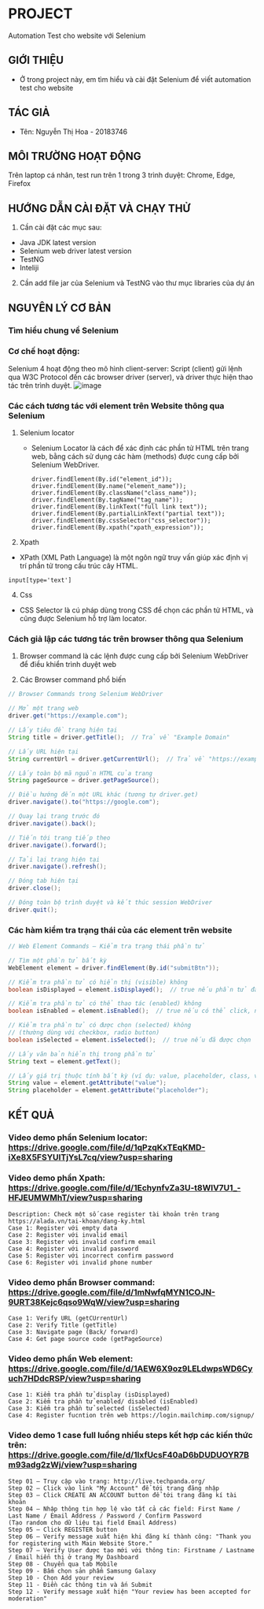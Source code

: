 # PROJECT 
  Automation Test cho website với Selenium

## GIỚI THIỆU
 - Ở trong project này, em tìm hiểu và cài đặt Selenium để viết automation test cho website

## TÁC GIẢ
- Tên: Nguyễn Thị Hoa - 20183746
  
## MÔI TRƯỜNG HOẠT ĐỘNG
Trên laptop cá nhân, test run trên 1 trong 3 trình duyệt: Chrome, Edge, Firefox
  
## HƯỚNG DẪN CÀI ĐẶT VÀ CHẠY THỬ
1. Cần cài đặt các mục sau:
- Java JDK latest version
- Selenium web driver latest version
- TestNG
- Inteliji

2. Cần add file jar của Selenium và TestNG vào thư mục libraries của dự án

## NGUYÊN LÝ CƠ BẢN

### Tìm hiểu chung về Selenium
### Cơ chế hoạt động: 
Selenium 4 hoạt động theo mô hình client-server: Script (client) gửi lệnh qua W3C Protocol đến các browser driver (server), và driver thực hiện thao tác trên trình duyệt.
![image](https://github.com/user-attachments/assets/99e5eadf-6745-4cd9-9654-01d13e5686cd)

### Các cách tương tác với element trên Website thông qua Selenium
1. Selenium locator
   - Selenium Locator là cách để xác định các phần tử HTML trên trang web, bằng cách sử dụng các hàm (methods) được cung cấp bởi Selenium WebDriver.
     ```
     driver.findElement(By.id("element_id"));
     driver.findElement(By.name("element_name"));
     driver.findElement(By.className("class_name"));
     driver.findElement(By.tagName("tag_name"));
     driver.findElement(By.linkText("full link text"));
     driver.findElement(By.partialLinkText("partial text"));
     driver.findElement(By.cssSelector("css_selector"));
     driver.findElement(By.xpath("xpath_expression")); 
     ```

3. Xpath
- XPath (XML Path Language) là một ngôn ngữ truy vấn giúp xác định vị trí phần tử trong cấu trúc cây HTML.
```
input[type='text']
```

4. Css
- CSS Selector là cú pháp dùng trong CSS để chọn các phần tử HTML, và cũng được Selenium hỗ trợ làm locator.

### Cách giả lập các tương tác trên browser thông qua Selenium
1. Browser command là các lệnh được cung cấp bởi Selenium WebDriver để điều khiển trình duyệt web

2. Các Browser command phổ biến
```java
// Browser Commands trong Selenium WebDriver

// Mở một trang web
driver.get("https://example.com");

// Lấy tiêu đề trang hiện tại
String title = driver.getTitle();  // Trả về "Example Domain"

// Lấy URL hiện tại
String currentUrl = driver.getCurrentUrl();  // Trả về "https://example.com"

// Lấy toàn bộ mã nguồn HTML của trang
String pageSource = driver.getPageSource();

// Điều hướng đến một URL khác (tương tự driver.get)
driver.navigate().to("https://google.com");

// Quay lại trang trước đó
driver.navigate().back();

// Tiến tới trang tiếp theo
driver.navigate().forward();

// Tải lại trang hiện tại
driver.navigate().refresh();

// Đóng tab hiện tại
driver.close();

// Đóng toàn bộ trình duyệt và kết thúc session WebDriver
driver.quit();
```

### Các hàm kiểm tra trạng thái của các element trên website
```java
// Web Element Commands – Kiểm tra trạng thái phần tử

// Tìm một phần tử bất kỳ
WebElement element = driver.findElement(By.id("submitBtn"));

// Kiểm tra phần tử có hiển thị (visible) không
boolean isDisplayed = element.isDisplayed();  // true nếu phần tử đang hiển thị

// Kiểm tra phần tử có thể thao tác (enabled) không
boolean isEnabled = element.isEnabled();  // true nếu có thể click, nhập liệu...

// Kiểm tra phần tử có được chọn (selected) không
// (thường dùng với checkbox, radio button)
boolean isSelected = element.isSelected();  // true nếu đã được chọn

// Lấy văn bản hiển thị trong phần tử
String text = element.getText();

// Lấy giá trị thuộc tính bất kỳ (ví dụ: value, placeholder, class, v.v.)
String value = element.getAttribute("value");
String placeholder = element.getAttribute("placeholder");
```
  
## KẾT QUẢ
### Video demo phần Selenium locator: https://drive.google.com/file/d/1qPzqKxTEqKMD-iXe8X5FSYUlTjYsL7cq/view?usp=sharing

### Video demo phần Xpath: https://drive.google.com/file/d/1EchynfvZa3U-t8WlV7U1_-HFJEUMWMhT/view?usp=sharing
```
Description: Check một số case register tài khoản trên trang https://alada.vn/tai-khoan/dang-ky.html
Case 1: Register với empty data
Case 2: Register với invalid email
Case 3: Register với invalid confirm email
Case 4: Register với invalid password
Case 5: Register với incorrect confirm password
Case 6: Register với invalid phone number
```

### Video demo phần Browser command: https://drive.google.com/file/d/1mNwfqMYN1COJN-9URT38Kejc6qso9WqW/view?usp=sharing
```
Case 1: Verify URL (getCUrrentUrl)
Case 2: Verify Title (getTitle)
Case 3: Navigate page (Back/ forward)
Case 4: Get page source code (getPageSource)
```

### Video demo phần Web element: https://drive.google.com/file/d/1AEW6X9oz9LELdwpsWD6Cyuch7HDdcRSP/view?usp=sharing
```
Case 1: Kiểm tra phần tử display (isDisplayed)
Case 2: Kiểm tra phần tử enabled/ disabled (isEnabled)
Case 3: Kiểm tra phần tử selected (isSelected)
Case 4: Register fucntion trên web https://login.mailchimp.com/signup/
```

### Video demo 1 case full luồng nhiều steps kết hợp các kiến thức trên: https://drive.google.com/file/d/1lxfUcsF40aD6bDUDUOYR7Bm93adg2zWj/view?usp=sharing
```
Step 01 – Truy cập vào trang: http://live.techpanda.org/
Step 02 – Click vào link "My Account" để tới trang đăng nhập
Step 03 – Click CREATE AN ACCOUNT button để tới trang đăng kí tài khoản
Step 04 – Nhập thông tin hợp lệ vào tất cả các field: First Name / Last Name / Email Address / Password / Confirm Password
(Tạo random cho dữ liệu tại field Email Address)
Step 05 – Click REGISTER button
Step 06 – Verify message xuất hiện khi đăng kí thành công: "Thank you for registering with Main Website Store."
Step 07 – Verify User được tạo mới với thông tin: Firstname / Lastname / Email hiển thị ở trang My Dashboard
Step 08 - Chuyển qua tab Mobile
Step 09 - Bấm chọn sản phẩm Samsung Galaxy
Step 10 - Chọn Add your review
Step 11 - Điền các thông tin và ấn Submit
Step 12 - Verify message xuất hiện "Your review has been accepted for moderation"
```



